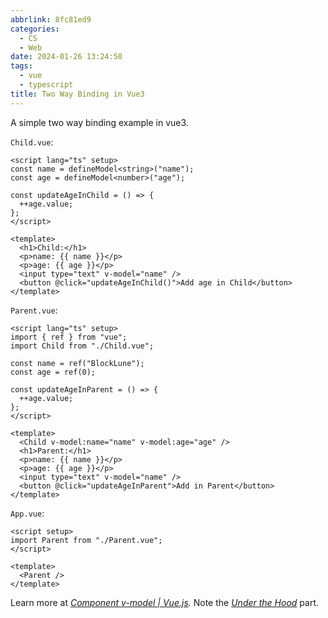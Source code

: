 ```yaml
---
abbrlink: 8fc81ed9
categories:
  - CS
  - Web
date: 2024-01-26 13:24:50
tags:
  - vue
  - typescript
title: Two Way Binding in Vue3
---
```


A simple two way binding example in vue3.

<!--more-->

`Child.vue`:

```vue
<script lang="ts" setup>
const name = defineModel<string>("name");
const age = defineModel<number>("age");

const updateAgeInChild = () => {
  ++age.value;
};
</script>

<template>
  <h1>Child:</h1>
  <p>name: {{ name }}</p>
  <p>age: {{ age }}</p>
  <input type="text" v-model="name" />
  <button @click="updateAgeInChild()">Add age in Child</button>
</template>
```

`Parent.vue`:

```vue
<script lang="ts" setup>
import { ref } from "vue";
import Child from "./Child.vue";

const name = ref("BlockLune");
const age = ref(0);

const updateAgeInParent = () => {
  ++age.value;
};
</script>

<template>
  <Child v-model:name="name" v-model:age="age" />
  <h1>Parent:</h1>
  <p>name: {{ name }}</p>
  <p>age: {{ age }}</p>
  <input type="text" v-model="name" />
  <button @click="updateAgeInParent">Add in Parent</button>
</template>
```

`App.vue`:

```vue
<script setup>
import Parent from "./Parent.vue";
</script>

<template>
  <Parent />
</template>
```

Learn more at _[Component v-model | Vue.js](https://vuejs.org/guide/components/v-model.html)._ Note the _[Under the Hood](https://vuejs.org/guide/components/v-model.html#under-the-hood)_ part.

